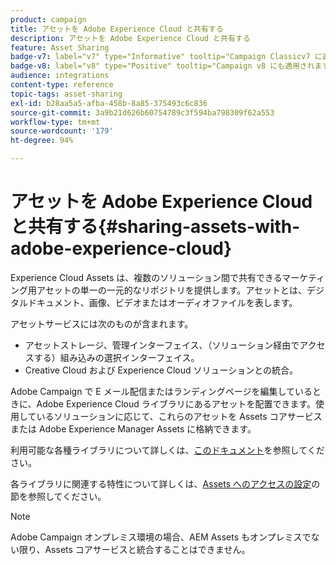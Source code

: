 ```yaml
---
product: campaign
title: アセットを Adobe Experience Cloud と共有する
description: アセットを Adobe Experience Cloud と共有する
feature: Asset Sharing
badge-v7: label="v7" type="Informative" tooltip="Campaign Classicv7 に適用"
badge-v8: label="v8" type="Positive" tooltip="Campaign v8 にも適用されます"
audience: integrations
content-type: reference
topic-tags: asset-sharing
exl-id: b28aa5a5-afba-458b-8a85-375493c6c836
source-git-commit: 3a9b21d626b60754789c3f594ba798309f62a553
workflow-type: tm+mt
source-wordcount: '179'
ht-degree: 94%

---
```


# アセットを Adobe Experience Cloud と共有する{#sharing-assets-with-adobe-experience-cloud}



Experience Cloud Assets は、複数のソリューション間で共有できるマーケティング用アセットの単一の一元的なリポジトリを提供します。アセットとは、デジタルドキュメント、画像、ビデオまたはオーディオファイルを表します。

アセットサービスには次のものが含まれます。

* アセットストレージ、管理インターフェイス、（ソリューション経由でアクセスする）組み込みの選択インターフェイス。
* Creative Cloud および Experience Cloud ソリューションとの統合。

Adobe Campaign で E メール配信またはランディングページを編集しているときに、Adobe Experience Cloud ライブラリにあるアセットを配置できます。使用しているソリューションに応じて、これらのアセットを Assets コアサービスまたは Adobe Experience Manager Assets に格納できます。

利用可能な各種ライブラリについて詳しくは、[このドキュメント](https://experienceleague.adobe.com/docs/core-services/interface/assets/experience-cloud-assets.html?lang=ja)を参照してください。

各ライブラリに関連する特性について詳しくは、[Assets へのアクセスの設定](../../integrations/using/configuring-access-to-assets.md)の節を参照してください。

>[!NOTE]
>
>Adobe Campaign オンプレミス環境の場合、AEM Assets もオンプレミスでない限り、Assets コアサービスと統合することはできません。

